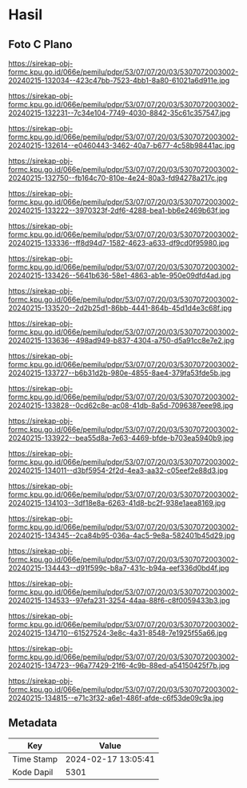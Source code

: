 # Hasil

## Foto C Plano

https://sirekap-obj-formc.kpu.go.id/066e/pemilu/pdpr/53/07/07/20/03/5307072003002-20240215-132034--423c47bb-7523-4bb1-8a80-61021a6d911e.jpg

https://sirekap-obj-formc.kpu.go.id/066e/pemilu/pdpr/53/07/07/20/03/5307072003002-20240215-132231--7c34e104-7749-4030-8842-35c61c357547.jpg

https://sirekap-obj-formc.kpu.go.id/066e/pemilu/pdpr/53/07/07/20/03/5307072003002-20240215-132614--e0460443-3462-40a7-b677-4c58b98441ac.jpg

https://sirekap-obj-formc.kpu.go.id/066e/pemilu/pdpr/53/07/07/20/03/5307072003002-20240215-132750--fb164c70-810e-4e24-80a3-fd94278a217c.jpg

https://sirekap-obj-formc.kpu.go.id/066e/pemilu/pdpr/53/07/07/20/03/5307072003002-20240215-133222--3970323f-2df6-4288-bea1-bb6e2469b63f.jpg

https://sirekap-obj-formc.kpu.go.id/066e/pemilu/pdpr/53/07/07/20/03/5307072003002-20240215-133336--ff8d94d7-1582-4623-a633-df9cd0f95980.jpg

https://sirekap-obj-formc.kpu.go.id/066e/pemilu/pdpr/53/07/07/20/03/5307072003002-20240215-133426--5641b636-58e1-4863-ab1e-950e09dfd4ad.jpg

https://sirekap-obj-formc.kpu.go.id/066e/pemilu/pdpr/53/07/07/20/03/5307072003002-20240215-133520--2d2b25d1-86bb-4441-864b-45d1d4e3c68f.jpg

https://sirekap-obj-formc.kpu.go.id/066e/pemilu/pdpr/53/07/07/20/03/5307072003002-20240215-133636--498ad949-b837-4304-a750-d5a91cc8e7e2.jpg

https://sirekap-obj-formc.kpu.go.id/066e/pemilu/pdpr/53/07/07/20/03/5307072003002-20240215-133727--b6b31d2b-980e-4855-8ae4-379fa53fde5b.jpg

https://sirekap-obj-formc.kpu.go.id/066e/pemilu/pdpr/53/07/07/20/03/5307072003002-20240215-133828--0cd62c8e-ac08-41db-8a5d-7096387eee98.jpg

https://sirekap-obj-formc.kpu.go.id/066e/pemilu/pdpr/53/07/07/20/03/5307072003002-20240215-133922--bea55d8a-7e63-4469-bfde-b703ea5940b9.jpg

https://sirekap-obj-formc.kpu.go.id/066e/pemilu/pdpr/53/07/07/20/03/5307072003002-20240215-134011--d3bf5954-2f2d-4ea3-aa32-c05eef2e88d3.jpg

https://sirekap-obj-formc.kpu.go.id/066e/pemilu/pdpr/53/07/07/20/03/5307072003002-20240215-134103--3df18e8a-6263-41d8-bc2f-938e1aea8169.jpg

https://sirekap-obj-formc.kpu.go.id/066e/pemilu/pdpr/53/07/07/20/03/5307072003002-20240215-134345--2ca84b95-036a-4ac5-9e8a-582401b45d29.jpg

https://sirekap-obj-formc.kpu.go.id/066e/pemilu/pdpr/53/07/07/20/03/5307072003002-20240215-134443--d91f599c-b8a7-431c-b94a-eef336d0bd4f.jpg

https://sirekap-obj-formc.kpu.go.id/066e/pemilu/pdpr/53/07/07/20/03/5307072003002-20240215-134533--97efa231-3254-44aa-88f6-c8f0059433b3.jpg

https://sirekap-obj-formc.kpu.go.id/066e/pemilu/pdpr/53/07/07/20/03/5307072003002-20240215-134710--61527524-3e8c-4a31-8548-7e1925f55a66.jpg

https://sirekap-obj-formc.kpu.go.id/066e/pemilu/pdpr/53/07/07/20/03/5307072003002-20240215-134723--96a77429-21f6-4c9b-88ed-a54150425f7b.jpg

https://sirekap-obj-formc.kpu.go.id/066e/pemilu/pdpr/53/07/07/20/03/5307072003002-20240215-134815--e71c3f32-a6e1-486f-afde-c6f53de09c9a.jpg


## Metadata

| Key        | Value               |
| ---------- | ------------------- |
| Time Stamp | 2024-02-17 13:05:41 |
| Kode Dapil | 5301                |



